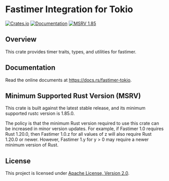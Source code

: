 # Fastimer Integration for Tokio

[![Crates.io][crates-badge]][crates-url]
[![Documentation][docs-badge]][docs-url]
[![MSRV 1.85][msrv-badge]](https://www.whatrustisit.com)

[crates-badge]: https://img.shields.io/crates/v/fastimer-tokio.svg
[crates-url]: https://crates.io/crates/fastimer-tokio
[docs-badge]: https://docs.rs/fastimer-tokio/badge.svg
[msrv-badge]: https://img.shields.io/badge/MSRV-1.85-green?logo=rust
[docs-url]: https://docs.rs/fastimer-tokio

## Overview

This crate provides timer traits, types, and utilities for fastimer.

## Documentation

Read the online documents at https://docs.rs/fastimer-tokio.

## Minimum Supported Rust Version (MSRV)

This crate is built against the latest stable release, and its minimum supported rustc version is 1.85.0.

The policy is that the minimum Rust version required to use this crate can be increased in minor version updates. For example, if Fastimer 1.0 requires Rust 1.20.0, then Fastimer 1.0.z for all values of z will also require Rust 1.20.0 or newer. However, Fastimer 1.y for y > 0 may require a newer minimum version of Rust.

## License

This project is licensed under [Apache License, Version 2.0](https://www.apache.org/licenses/LICENSE-2.0).
